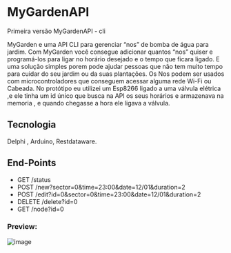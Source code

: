 # MyGardenAPI
Primeira versão MyGardenAPI - cli

MyGarden e uma API CLI para gerenciar “nos” de bomba de água  para jardim. Com MyGarden você consegue adicionar quantos “nos” quiser e programá-los para ligar no horário desejado e o tempo que ficara ligado. E uma solução simples porem pode ajudar pessoas que não tem muito tempo para cuidar do seu jardim ou da suas plantações. Os Nos podem ser usados com microcontroladores que conseguem acessar alguma rede Wi-Fi ou Cabeada. No protótipo eu utilizei um Esp8266 ligado a uma válvula elétrica ,e ele tinha um id único que busca na API os seus horários e armazenava na memoria  , e quando chegasse a hora ele ligava a válvula.

## Tecnologia
Delphi , Arduino, Restdataware.

## End-Points

* GET	/status
* POST 	/new?sector=0&time=23:00&date=12/01&duration=2
* POST 	/edit?id=0&sector=0&time=23:00&date=12/01&duration=2
* DELETE	/delete?id=0
* GET 	/node?id=0

### Preview:
![image](https://user-images.githubusercontent.com/101137965/218152967-0b6a4dd3-ce36-4b10-a493-79bf0552509c.png)
